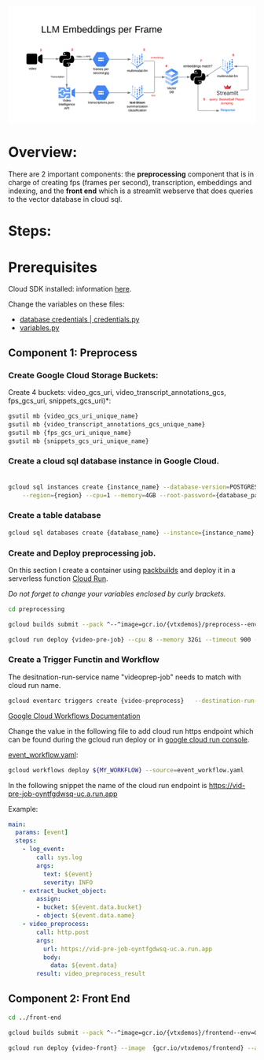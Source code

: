 ![Alt text](images/video_architecture.png)

# Overview:

There are 2 important components: the **preprocessing** component that is in charge of creating fps (frames per second), transcription, embeddings and indexing, and the **front end** which is a streamlit webserve that does queries to the vector database in cloud sql.

# Steps:

# Prerequisites

Cloud SDK installed: information [here](https://cloud.google.com/sdk/docs/install).

Change the variables on these files:

- [database credentials | credentials.py](utils/credentials.py)
- [variables.py](utils/variables.py)

## Component 1: Preprocess
### Create Google Cloud Storage Buckets:

Create 4 buckets: video_gcs_uri, video_transcript_annotations_gcs, fps_gcs_uri, snippets_gcs_uri)*: 

```bash 
gsutil mb {video_gcs_uri_unique_name}
gsutil mb {video_transcript_annotations_gcs_unique_name}
gsutil mb {fps_gcs_uri_unique_name}
gsutil mb {snippets_gcs_uri_unique_name}
```

### Create a cloud sql database instance in Google Cloud.

```bash

gcloud sql instances create {instance_name} --database-version=POSTGRES_15 \
    --region={region} --cpu=1 --memory=4GB --root-password={database_password}
```

### Create a table database

```bash
gcloud sql databases create {database_name} --instance={instance_name}

```

### Create and Deploy preprocessing job.

On this section I create a container using [packbuilds](https://buildpacks.io/docs/tools/pack/cli/pack_build/) and deploy it in a serverless function [Cloud Run](https://cloud.google.com/run?hl=en).

*Do not forget to change your variables enclosed by curly brackets.*

```bash
cd preprocessing
```

```bash
gcloud builds submit --pack ^--^image=gcr.io/{vtxdemos}/preprocess--env=GOOGLE_PYTHON_VERSION="3.10.0"
```

```bash
gcloud run deploy {video-pre-job} --cpu 8 --memory 32Gi --timeout 900 --image  {gcr.io/vtxdemos/preprocess} --allow-unauthenticated
```

### Create a Trigger Functin and Workflow

The desitnation-run-service name "videoprep-job" needs to match with cloud run name. 

```bash
gcloud eventarc triggers create {video-preprocess}   --destination-run-service={video-pre-job} --destination-run-region={us-central1} --event-filters="type=google.cloud.storage.object.v1.finalized" --event-filters="bucket={vtxdemos-videos}"   --service-account={254356041555-compute@developer.gserviceaccount.com}
```
[Google Cloud Workflows Documentation](https://cloud.google.com/workflows/docs)

Change the value in the following file to add cloud run https endpoint which can be found during the gcloud run deploy or in [google cloud run console](https://console.cloud.google.com/run).

[event_workflow.yaml](event_workflow.yaml):

```bash
gcloud workflows deploy ${MY_WORKFLOW} --source=event_workflow.yaml
```

In the following snippet the name of the cloud run endpoint is https://vid-pre-job-oyntfgdwsq-uc.a.run.app

Example:
```yaml
main:
  params: [event]
  steps:
    - log_event:
        call: sys.log
        args:
          text: ${event}
          severity: INFO
    - extract_bucket_object:
        assign:
        - bucket: ${event.data.bucket}
        - object: ${event.data.name}
    - video_preprocess:
        call: http.post
        args:
          url: https://vid-pre-job-oyntfgdwsq-uc.a.run.app
          body:
            data: ${event.data}
        result: video_preprocess_result
```

## Component 2: Front End

```bash
cd ../front-end
```

```bash
gcloud builds submit --pack ^--^image=gcr.io/{vtxdemos}/frontend--env=GOOGLE_PYTHON_VERSION="3.10.0"
```

```bash
gcloud run deploy {video-front} --image  {gcr.io/vtxdemos/frontend} --allow-unauthenticated
```